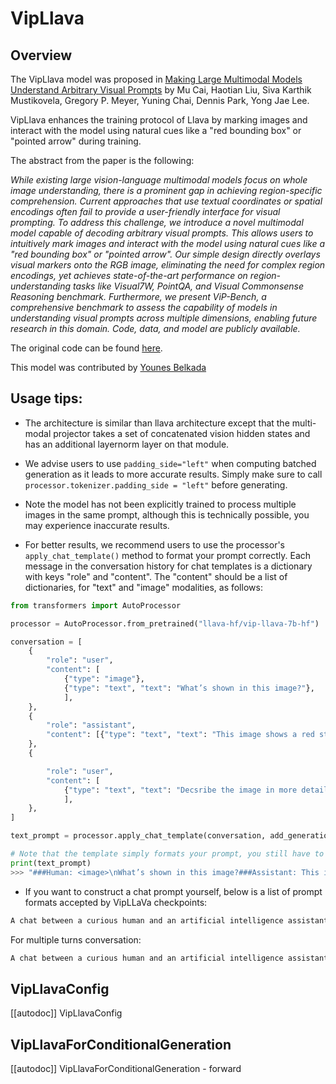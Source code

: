 <!--Copyright 2023 The HuggingFace Team. All rights reserved.

Licensed under the Apache License, Version 2.0 (the "License"); you may not use this file except in compliance with
the License. You may obtain a copy of the License at

http://www.apache.org/licenses/LICENSE-2.0

Unless required by applicable law or agreed to in writing, software distributed under the License is distributed on
an "AS IS" BASIS, WITHOUT WARRANTIES OR CONDITIONS OF ANY KIND, either express or implied. See the License for the
specific language governing permissions and limitations under the License.

⚠️ Note that this file is in Markdown but contain specific syntax for our doc-builder (similar to MDX) that may not be
rendered properly in your Markdown viewer.

-->

# VipLlava

## Overview

The VipLlava model was proposed in [Making Large Multimodal Models Understand Arbitrary Visual Prompts](https://arxiv.org/abs/2312.00784) by Mu Cai, Haotian Liu, Siva Karthik Mustikovela, Gregory P. Meyer, Yuning Chai, Dennis Park, Yong Jae Lee.

VipLlava enhances the training protocol of Llava by marking images and interact with the model using natural cues like a "red bounding box" or "pointed arrow" during training.

The abstract from the paper is the following:

*While existing large vision-language multimodal models focus on whole image understanding, there is a prominent gap in achieving region-specific comprehension. Current approaches that use textual coordinates or spatial encodings often fail to provide a user-friendly interface for visual prompting. To address this challenge, we introduce a novel multimodal model capable of decoding arbitrary visual prompts. This allows users to intuitively mark images and interact with the model using natural cues like a "red bounding box" or "pointed arrow". Our simple design directly overlays visual markers onto the RGB image, eliminating the need for complex region encodings, yet achieves state-of-the-art performance on region-understanding tasks like Visual7W, PointQA, and Visual Commonsense Reasoning benchmark. Furthermore, we present ViP-Bench, a comprehensive benchmark to assess the capability of models in understanding visual prompts across multiple dimensions, enabling future research in this domain. Code, data, and model are publicly available.*

The original code can be found [here](https://github.com/mu-cai/ViP-LLaVA).

This model was contributed by [Younes Belkada](https://huggingface.co/ybelkada)


## Usage tips:

- The architecture is similar than llava architecture except that the multi-modal projector takes a set of concatenated vision hidden states and has an additional layernorm layer on that module.

- We advise users to use `padding_side="left"` when computing batched generation as it leads to more accurate results. Simply make sure to call `processor.tokenizer.padding_side = "left"` before generating.

- Note the model has not been explicitly trained to process multiple images in the same prompt, although this is technically possible, you may experience inaccurate results.

- For better results, we recommend users to use the processor's `apply_chat_template()` method to format your prompt correctly. Each message in the conversation history for chat templates is a dictionary with keys "role" and "content". The "content" should be a list of dictionaries, for "text" and "image" modalities, as follows:

```python
from transformers import AutoProcessor

processor = AutoProcessor.from_pretrained("llava-hf/vip-llava-7b-hf")

conversation = [
    {
        "role": "user",
        "content": [
            {"type": "image"},
            {"type": "text", "text": "What’s shown in this image?"},
            ],
    },
    {
        "role": "assistant",
        "content": [{"type": "text", "text": "This image shows a red stop sign."},]
    },
    {

        "role": "user",
        "content": [
            {"type": "text", "text": "Decsribe the image in more details."},
            ],
    },
]

text_prompt = processor.apply_chat_template(conversation, add_generation_prompt=True)

# Note that the template simply formats your prompt, you still have to tokenize it and obtain pixel values for your images
print(text_prompt)
>>> "###Human: <image>\nWhat’s shown in this image?###Assistant: This image shows a red stop sign.###Human: Decsribe the image in more details.###Assistant:"
```

- If you want to construct a chat prompt yourself, below is a list of prompt formats accepted by VipLLaVa checkpoints:
```bash
A chat between a curious human and an artificial intelligence assistant. The assistant gives helpful, detailed, and polite answers to the human's questions.###Human: <image>\n<prompt>###Assistant:
```

For multiple turns conversation:
```bash
A chat between a curious human and an artificial intelligence assistant. The assistant gives helpful, detailed, and polite answers to the human's questions.###Human: <image>\n<prompt1>###Assistant: <answer1>###Human: <prompt2>###Assistant:
```


## VipLlavaConfig

[[autodoc]] VipLlavaConfig

## VipLlavaForConditionalGeneration

[[autodoc]] VipLlavaForConditionalGeneration
    - forward
